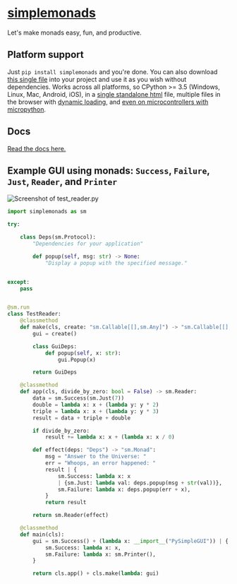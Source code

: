 # [simplemonads](https://sdaves.github.io/simplemonads/)

Let's make monads easy, fun, and productive.

## Platform support

Just `pip install simplemonads` and you're done. You can also download [this single file](https://sdaves.github.io/simplemonads/tests/simplemonads.py) into your project and use it as you wish without dependencies. Works across all platforms, so CPython >= 3.5 (Windows, Linux, Mac, Android, iOS), in a [single standalone html](https://sdaves.github.io/simplemonads/tests/test_brython_standalone.html) file, multiple files in the browser with [dynamic loading](https://sdaves.github.io/simplemonads/tests/index.html), and [even on microcontrollers with micropython](https://micropython.org).

## Docs

[Read the docs here.](https://sdaves.github.io/simplemonads/docs/)

## Example GUI using monads: `Success`, `Failure`, `Just`, `Reader`, and `Printer`

![Screenshot of test_reader.py](https://sdaves.github.io/simplemonads/docs/test_reader.png)

```python
import simplemonads as sm

try:

    class Deps(sm.Protocol):
        "Dependencies for your application"

        def popup(self, msg: str) -> None:
            "Display a popup with the specified message."


except:
    pass


@sm.run
class TestReader:
    @classmethod
    def make(cls, create: "sm.Callable[[],sm.Any]") -> "sm.Callable[[],Deps]":
        gui = create()

        class GuiDeps:
            def popup(self, x: str):
                gui.Popup(x)

        return GuiDeps

    @classmethod
    def app(cls, divide_by_zero: bool = False) -> sm.Reader:
        data = sm.Success(sm.Just(7))
        double = lambda x: x + (lambda y: y * 2)
        triple = lambda x: x + (lambda y: y * 3)
        result = data + triple + double

        if divide_by_zero:
            result += lambda x: x + (lambda x: x / 0)

        def effect(deps: "Deps") -> "sm.Monad":
            msg = "Answer to the Universe: "
            err = "Whoops, an error happened: "
            result | {
                sm.Success: lambda x: x
                | {sm.Just: lambda val: deps.popup(msg + str(val))},
                sm.Failure: lambda x: deps.popup(err + x),
            }
            return result

        return sm.Reader(effect)

    @classmethod
    def main(cls):
        gui = sm.Success() + (lambda x: __import__("PySimpleGUI")) | {
            sm.Success: lambda x: x,
            sm.Failure: lambda x: sm.Printer(),
        }

        return cls.app() + cls.make(lambda: gui)
```
